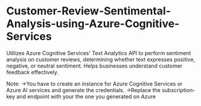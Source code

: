 # Customer-Review-Sentimental-Analysis-using-Azure-Cognitive-Services
Utilizes Azure Cognitive Services' Text Analytics API to perform sentiment analysis on customer reviews, determining whether text expresses positive, negative, or neutral sentiment. Helps businesses understand customer feedback effectively.
 
 Note:
->You have to create an instance for Azure Cognitive Services or Azure AI services and generate the credentials.
->Replace the subscription-key and endpoint with your the one you generated on Azure



